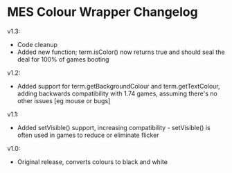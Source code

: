 # MES Colour Wrapper Changelog

v1.3:
* Code cleanup
* Added new function; term.isColor() now returns true and should seal the deal for 100% of games booting

v1.2:
* Added support for term.getBackgroundColour and term.getTextColour, adding backwards compatibility with 1.74 games, assuming there's no other issues [eg mouse or bugs]

v1.1:
* Added setVisible() support, increasing compatibility - setVisible() is often used in games to reduce or eliminate flicker

v1.0:
* Original release, converts colours to black and white
